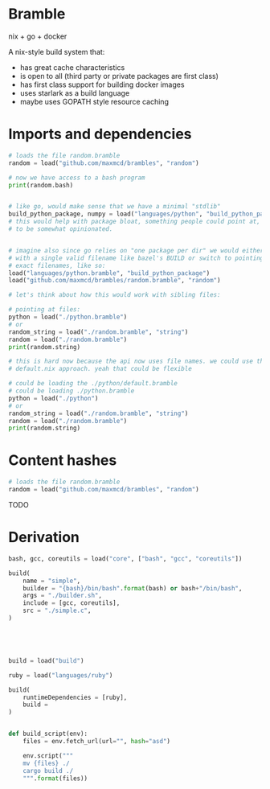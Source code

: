 # Bramble

nix + go + docker

A nix-style build system that:
 - has great cache characteristics
 - is open to all (third party or private packages are first class)
 - has first class support for building docker images
 - uses starlark as a build language
 - maybe uses GOPATH style resource caching


# Imports and dependencies

```python
# loads the file random.bramble
random = load("github.com/maxmcd/brambles", "random")

# now we have access to a bash program
print(random.bash)


# like go, would make sense that we have a minimal "stdlib"
build_python_package, numpy = load("languages/python", "build_python_package", "numpy")
# this would help with package bloat, something people could point at, but would also have
# to be somewhat opinionated.


# imagine also since go relies on "one package per dir" we would either need to come up
# with a single valid filename like bazel's BUILD or switch to pointing to
# exact filenames, like so:
load("languages/python.bramble", "build_python_package")
load("github.com/maxmcd/brambles/random.bramble", "random")

# let's think about how this would work with sibling files:

# pointing at files:
python = load("./python.bramble")
# or
random_string = load("./random.bramble", "string")
random = load("./random.bramble")
print(random.string)

# this is hard now because the api now uses file names. we could use the
# default.nix approach. yeah that could be flexible

# could be loading the ./python/default.bramble
# could be loading ./python.bramble
python = load("./python")
# or
random_string = load("./random.bramble", "string")
random = load("./random.bramble")
print(random.string)
```

# Content hashes

```python
# loads the file random.bramble
random = load("github.com/maxmcd/brambles", "random")
```

TODO


# Derivation

<!-- derivation {
  name = "simple";
  builder = "${bash}/bin/bash";
  args = [ ./simple_builder.sh ];
  inherit gcc coreutils;
  src = ./simple.c;
  system = builtins.currentSystem;
} -->
```python
bash, gcc, coreutils = load("core", ["bash", "gcc", "coreutils"])

build(
    name = "simple",
    builder = "{bash}/bin/bash".format(bash) or bash+"/bin/bash",
    args = "./builder.sh",
    include = [gcc, coreutils],
    src = "./simple.c",
)
```


```python




build = load("build")

ruby = load("languages/ruby")

build(
    runtimeDependencies = [ruby],
    build =
)


def build_script(env):
    files = env.fetch_url(url="", hash="asd")

    env.script("""
    mv {files} ./
    cargo build ./
    """.format(files))


```
